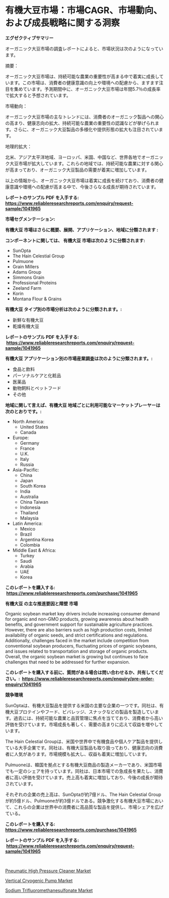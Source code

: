 <p><h1>有機大豆市場：市場CAGR、市場動向、および成長戦略に関する洞察</h1></p><p><strong>エグゼクティブサマリー</strong></p>
<p><p>オーガニック大豆市場の調査レポートによると、市場状況は次のようになっています。</p><p>摘要：</p><p>オーガニック大豆市場は、持続可能な農業の重要性が高まる中で着実に成長しています。この市場は、消費者の健康意識の向上や環境への配慮から、ますます注目を集めています。予測期間中に、オーガニック大豆市場は年間5.7％の成長率で拡大すると予想されています。</p><p>市場動向：</p><p>オーガニック大豆市場の主なトレンドには、消費者のオーガニック製品への関心の高まり、健康志向の拡大、持続可能な農業の重要性の認識などが挙げられます。さらに、オーガニック大豆製品の多様化や提供形態の拡大も注目されています。</p><p>地理的拡大：</p><p>北米、アジア太平洋地域、ヨーロッパ、米国、中国など、世界各地でオーガニック大豆市場が拡大しています。これらの地域では、持続可能な農業に対する関心が高まっており、オーガニック大豆製品の需要が着実に増加しています。</p><p>以上の情報から、オーガニック大豆市場は着実に成長を続けており、消費者の健康意識や環境への配慮が高まる中で、今後さらなる成長が期待されています。</p></p>
<p><strong>レポートのサンプル PDF を入手する: <a href="https://www.reliableresearchreports.com/enquiry/request-sample/1041965">https://www.reliableresearchreports.com/enquiry/request-sample/1041965</a></strong></p>
<p><strong>市場セグメンテーション:</strong></p>
<p><strong> 有機大豆 市場はさらに概要、展開、アプリケーション、地域に分類されます :</strong></p>
<p><strong>コンポーネントに関しては、 有機大豆 市場は次のように分類されます: &nbsp;</strong></p>
<p><ul><li>SunOpta</li><li>The Hain Celestial Group</li><li>Pulmuone</li><li>Grain Millers</li><li>Adams Group</li><li>Simmons Grain</li><li>Professional Proteins</li><li>Zeeland Farm</li><li>Korin</li><li>Montana Flour & Grains</li></ul></p>
<p><strong> 有機大豆 タイプ別の市場分析は次のように分類されます。:</strong></p>
<p><ul><li>新鮮な有機大豆</li><li>乾燥有機大豆</li></ul></p>
<p><strong>レポートのサンプル PDF を入手する: &nbsp;<a href="https://www.reliableresearchreports.com/enquiry/request-sample/1041965">https://www.reliableresearchreports.com/enquiry/request-sample/1041965</a></strong></p>
<p><strong> 有機大豆 アプリケーション別の市場産業調査は次のように分類されます。:</strong></p>
<p><ul><li>食品と飲料</li><li>パーソナルケアと化粧品</li><li>医薬品</li><li>動物飼料とペットフード</li><li>その他</li></ul></p>
<p><strong>地域に関して言えば、有機大豆 地域ごとに利用可能なマーケットプレーヤーは次のとおりです。:</strong></p>
<p><ul>
    <li>
        North America:
        <ul>
            <li>United States</li>
            <li>Canada</li>
        </ul>
    </li>
    <li>
        Europe:
        <ul>
            <li>Germany</li>
            <li>France</li>
            <li>U.K.</li>
            <li>Italy</li>
            <li>Russia</li>
        </ul>
    </li>
    <li>
        Asia-Pacific:
        <ul>
            <li>China</li>
            <li>Japan</li>
            <li>South Korea</li>
            <li>India</li>
            <li>Australia</li>
            <li>China Taiwan</li>
            <li>Indonesia</li>
            <li>Thailand</li>
            <li>Malaysia</li>
        </ul>
    </li>
    <li>
        Latin America:
        <ul>
            <li>Mexico</li>
            <li>Brazil</li>
            <li>Argentina Korea</li>
            <li>Colombia</li>
        </ul>
    </li>
    <li>
        Middle East & Africa:
        <ul>
            <li>Turkey</li>
            <li>Saudi</li>
            <li>Arabia</li>
            <li>UAE</li>
            <li>Korea</li>
        </ul>
    </li>
    </ul></p>
<p><strong>このレポートを購入する: &nbsp;<a href="https://www.reliableresearchreports.com/purchase/1041965">https://www.reliableresearchreports.com/purchase/1041965</a></strong></p>
<p><strong>有機大豆 の主な推進要因と障壁 市場</strong></p>
<p><p>Organic soybean market key drivers include increasing consumer demand for organic and non-GMO products, growing awareness about health benefits, and government support for sustainable agriculture practices. However, there are also barriers such as high production costs, limited availability of organic seeds, and strict certifications and regulations. Additionally, challenges faced in the market include competition from conventional soybean producers, fluctuating prices of organic soybeans, and issues related to transportation and storage of organic products. Overall, the organic soybean market is growing but continues to face challenges that need to be addressed for further expansion.</p></p>
<p><strong>このレポートを購入する前に、質問がある場合は問い合わせるか、共有してください。:&nbsp; <a href="https://www.reliableresearchreports.com/enquiry/pre-order-enquiry/1041965">https://www.reliableresearchreports.com/enquiry/pre-order-enquiry/1041965</a></strong></p>
<p><strong>競争環境</strong></p>
<p><p>SunOptaは、有機大豆製品を提供する米国の主要な企業の一つです。同社は、有機大豆プロテインやフード、ビバレッジ、スナックなどの製品を製造しています。過去には、持続可能な農業と品質管理に焦点を当てており、消費者から高い評価を受けています。市場成長も著しく、需要の高まりに応えて収益を増やしています。</p><p>The Hain Celestial Groupは、米国や世界中で有機食品や個人ケア製品を提供している大手企業です。同社は、有機大豆製品も取り扱っており、健康志向の消費者に人気があります。市場規模も拡大し、収益も着実に増加しています。</p><p>Pulmuoneは、韓国を拠点とする有機大豆商品の製造メーカーであり、米国市場でも一定のシェアを持っています。同社は、日本市場での急成長を果たし、消費者に高い評価を受けています。売上高も着実に増加しており、今後の成長が期待されています。</p><p>それぞれの企業の売上高は、SunOptaが約7億ドル、The Hain Celestial Groupが約5億ドル、Pulmuoneが約3億ドルである。競争激化する有機大豆市場において、これらの企業は世界中の消費者に高品質な製品を提供し、市場シェアを広げている。</p></p>
<p><strong>このレポートを購入する: &nbsp; <a href="https://www.reliableresearchreports.com/purchase/1041965">https://www.reliableresearchreports.com/purchase/1041965</a></strong></p>
<p><strong>レポートのサンプル PDF を入手する: &nbsp;<a href="https://www.reliableresearchreports.com/enquiry/request-sample/1041965">https://www.reliableresearchreports.com/enquiry/request-sample/1041965</a></strong><strong></strong></p>
<p>&nbsp;</p>
<p><p><a href="https://view.publitas.com/reportprime-1/insights-into-pneumatic-high-pressure-cleaner-market-size-analysing-market-share-trends-and-growth-from-2023-to-2030/">Pneumatic High Pressure Cleaner Market</a></p><p><a href="https://view.publitas.com/reportprime-1/vertical-cryogenic-pump-market-research-report-forecasted-for-period-from-2023-2030-by-market-type-market-application-and-region/">Vertical Cryogenic Pump Market</a></p><p><a href="https://github.com/Glendatilghmankmgz0rbhwpy/Market-Research-Report-List-1/blob/main/sodium-trifluoromethanesulfonate-market.md">Sodium Trifluoromethanesulfonate Market</a></p></p>